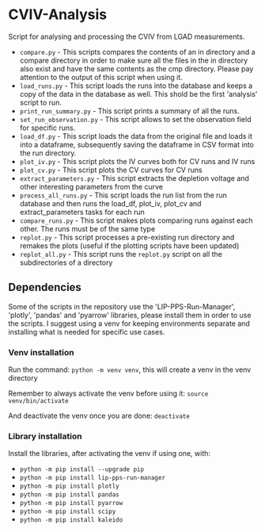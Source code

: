 # CVIV-Analysis

Script for analysing and processing the CVIV from LGAD measurements.

 * `compare.py` - This scripts compares the contents of an in directory and a compare directory in order to make sure all the files in the in directory also exist and have the same contents as the cmp directory. Please pay attention to the output of this script when using it.
 * `load_runs.py` - This script loads the runs into the database and keeps a copy of the data in the database as well. This shold be the first 'analysis' script to run.
 * `print_run_summary.py` - This script prints a summary of all the runs.
 * `set_run_observation.py` - This script allows to set the observation field for specific runs.
 * `load_df.py` - This script loads the data from the original file and loads it into a dataframe, subsequently saving the dataframe in CSV format into the run directory.
 * `plot_iv.py` - This script plots the IV curves both for CV runs and IV runs
 * `plot_cv.py` - This script plots the CV curves for CV runs
 * `extract_parameters.py` - This script extracts the depletion voltage and other interesting parameters from the curve
 * `process_all_runs.py` - This script loads the run list from the run database and then runs the load_df, plot_iv, plot_cv and extract_parameters tasks for each run
 * `compare_runs.py` - This script makes plots comparing runs against each other. The runs must be of the same type
 * `replot.py` - This script processes a pre-existing run directory and remakes the plots (useful if the plotting scripts have been updated)
 * `replot_all.py` - This script runs the `replot.py` script on all the subdirectories of a directory

## Dependencies

Some of the scripts in the repository use the 'LIP-PPS-Run-Manager', 'plotly', 'pandas' and 'pyarrow' libraries, please install them in order to use the scripts. I suggest using a venv for keeping environments separate and installing what is needed for specific use cases.

### Venv installation

Run the command: `python -m venv venv`, this will create a venv in the venv directory

Remember to always activate the venv before using it: `source venv/bin/activate`

And deactivate the venv once you are done: `deactivate`

### Library installation

Install the libraries, after activating the venv if using one, with:
 * `python -m pip install --upgrade pip`
 * `python -m pip install lip-pps-run-manager`
 * `python -m pip install plotly`
 * `python -m pip install pandas`
 * `python -m pip install pyarrow`
 * `python -m pip install scipy`
 * `python -m pip install kaleido`